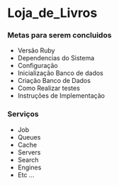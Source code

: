 # Loja_de_Livros

### Metas para serem concluidos

- Versão Ruby
- Dependencias do Sistema
- Configuração 
- Inicialização Banco de dados 
- Criação Banco de Dados
- Como Realizar testes
- Instruções de Implementação
  
### Serviços

- Job  
- Queues  
- Cache  
- Servers  
- Search  
- Engines  
- Etc ...
